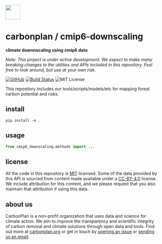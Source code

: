 <img
  src='https://carbonplan-assets.s3.amazonaws.com/monogram/dark-small.png'
  height='48'
/>

# carbonplan / cmip6-downscaling

**climate downnscaling using cmip6 data**

_Note: This project is under active development. We expect to make many breaking changes to the utilities and APIs included in this repository. Feel free to look around, but use at your own risk._

[![GitHub][github-badge]][github]
[![Build Status]][actions]
![MIT License][]

[github]: https://github.com/carbonplan/cmip6-downscaling
[github-badge]: https://badgen.net/badge/-/github?icon=github&label
[build status]: https://github.com/carbonplan/cmip6-downscaling/actions/workflows/main.yaml/badge.svg
[actions]: https://github.com/carbonplan/cmip6-downscaling/actions/workflows/main.yaml
[mit license]: https://badgen.net/badge/license/MIT/blue

This repository includes our tools/scripts/models/etc for mapping forest carbon potential and risks.

## install

```shell
pip install -e .
```

## usage

```python
from cmip6_downscaling.methods import ...
```

## license

All the code in this repository is [MIT](https://choosealicense.com/licenses/mit/) licensed. Some of the data provided by this API is sourced from content made available under a [CC-BY-4.0](https://choosealicense.com/licenses/cc-by-4.0/) license. We include attribution for this content, and we please request that you also maintain that attribution if using this data.

## about us

CarbonPlan is a non-profit organization that uses data and science for climate action. We aim to improve the transparency and scientific integrity of carbon removal and climate solutions through open data and tools. Find out more at [carbonplan.org](https://carbonplan.org/) or get in touch by [opening an issue](https://github.com/carbonplan/cmip6-downscaling/issues/new) or [sending us an email](mailto:hello@carbonplan.org).
